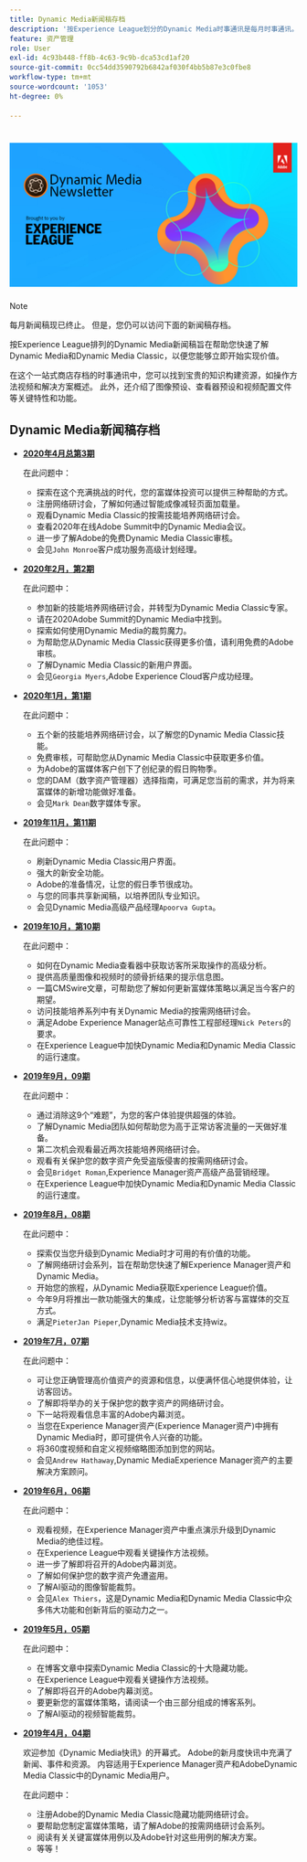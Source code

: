 ```yaml
---
title: Dynamic Media新闻稿存档
description: '按Experience League划分的Dynamic Media时事通讯是每月时事通讯。 它旨在帮助您快速掌握Dynamic Media和Dynamic Media Classic，以便您立即实现价值。 本一站式商店快讯中提供宝贵的知识建设资源。 例如，提供了操作方法视频和解决方案概述。 阅读一些关键特性和功能，如图像预设、查看器预设、视频配置文件等。 '
feature: 资产管理
role: User
exl-id: 4c93b448-ff8b-4c63-9c9b-dca53cd1af20
source-git-commit: 0cc54dd3590792b6842af030f4bb5b87e3c0fbe8
workflow-type: tm+mt
source-wordcount: '1053'
ht-degree: 0%

---
```


# ![Dynamic Media时事通讯徽标](/help/assets/dynamic-media/assets/dynamic-media-newsletter-logo.png)

>[!NOTE]
>
>每月新闻稿现已终止。 但是，您仍可以访问下面的新闻稿存档。

按Experience League排列的Dynamic Media新闻稿旨在帮助您快速了解Dynamic Media和Dynamic Media Classic，以便您能够立即开始实现价值。

在这个一站式商店存档的时事通讯中，您可以找到宝贵的知识构建资源，如操作方法视频和解决方案概述。 此外，还介绍了图像预设、查看器预设和视频配置文件等关键特性和功能。

<!-- ## Get inspired. Stay informed.

[Sign up](https://www.adobe.com/subscription/dynamic-media-newsletter.html) to receive the Dynamic Media Newsletter on a monthly basis in your inbox. -->

## Dynamic Media新闻稿存档

<!-- * **[May 2020, Issue 4](https://expleague.azureedge.net/assets/aem/Experience-Insider-vol.31.html)**

    In this issue:

    * What business continuity means in uncertain times.
    * Key takeaways from the first all-digital Adobe Summit.
    * Must-watch Experience Manager breakout sessions.
    * Summit customer spotlight: Under Armour.
    * Never miss an Experience Insider webinar.
    * Public sector spotlight: The urgent need for digital enrollment.
    * Look what’s new in Experience Manager Innovation.
    * Build your Experience Manager skills *live* with the Adobe pros.
    * Connect with the Adobe Experience Manager Community.
    * Fast-track your Adobe expertise with Adobe Experience League. -->

* **[2020年4月总第3期](https://experienceleague.adobe.com/tools/dynamic-media-demo/newsletter/Dynamic_Media_Newsletter_04_2020_April.html)**

   在此问题中：

   * 探索在这个充满挑战的时代，您的富媒体投资可以提供三种帮助的方式。
   * 注册网络研讨会，了解如何通过智能成像减轻页面加载量。
   * 观看Dynamic Media Classic的按需技能培养网络研讨会。
   * 查看2020年在线Adobe Summit中的Dynamic Media会议。
   * 进一步了解Adobe的免费Dynamic Media Classic审核。
   * 会见`John Monroe`客户成功服务高级计划经理。

* **[2020年2月，第2期](https://experienceleague.adobe.com/tools/dynamic-media-demo/newsletter/Dynamic_Media_Newsletter_02_2020_Feb.html)**

   在此问题中：

   * 参加新的技能培养网络研讨会，并转型为Dynamic Media Classic专家。
   * 请在2020Adobe Summit的Dynamic Media中找到。
   * 探索如何使用Dynamic Media的裁剪魔力。
   * 为帮助您从Dynamic Media Classic获得更多价值，请利用免费的Adobe审核。
   * 了解Dynamic Media Classic的新用户界面。
   * 会见`Georgia Myers`,Adobe Experience Cloud客户成功经理。

* **[2020年1月，第1期](https://experienceleague.adobe.com/tools/dynamic-media-demo/newsletter/Dynamic_Media_Newsletter_01_2020_Jan.html)**

   在此问题中：

   * 五个新的技能培养网络研讨会，以了解您的Dynamic Media Classic技能。
   * 免费审核，可帮助您从Dynamic Media Classic中获取更多价值。
   * 为Adobe的富媒体客户创下了创纪录的假日购物季。
   * 您的DAM（数字资产管理器）选择指南，可满足您当前的需求，并为将来富媒体的新增功能做好准备。
   * 会见`Mark Dean`数字媒体专家。

* **[2019年11月，第11期](https://experienceleague.adobe.com/tools/dynamic-media-demo/newsletter/Dynamic_Media_Newsletter_11_2019_Nov.html)**

   在此问题中：

   * 刷新Dynamic Media Classic用户界面。
   * 强大的新安全功能。
   * Adobe的准备情况，让您的假日季节很成功。
   * 与您的同事共享新闻稿，以培养团队专业知识。
   * 会见Dynamic Media高级产品经理`Apoorva Gupta`。

* **[2019年10月，第10期](https://experienceleague.adobe.com/tools/dynamic-media-demo/newsletter/Dynamic_Media_Newsletter_10_2019_Oct.html)**

   在此问题中：

   * 如何在Dynamic Media查看器中获取访客所采取操作的高级分析。
   * 提供高质量图像和视频时的颌骨折结果的提示信息图。
   * 一篇CMSwire文章，可帮助您了解如何更新富媒体策略以满足当今客户的期望。
   * 访问技能培养系列中有关Dynamic Media的按需网络研讨会。
   * 满足Adobe Experience Manager站点可靠性工程部经理`Nick Peters`的要求。
   * 在Experience League中加快Dynamic Media和Dynamic Media Classic的运行速度。

* **[2019年9月，09期](https://experienceleague.adobe.com/tools/dynamic-media-demo/newsletter/Dynamic_Media_Newsletter_09_2019_Sept.html)**

   在此问题中：

   * 通过消除这9个“难题”，为您的客户体验提供超强的体验。
   * 了解Dynamic Media团队如何帮助您为高于正常访客流量的一天做好准备。
   * 第二次机会观看最近两次技能培养网络研讨会。
   * 观看有关保护您的数字资产免受盗版侵害的按需网络研讨会。
   * 会见`Bridget Roman`,Experience Manager资产高级产品营销经理。
   * 在Experience League中加快Dynamic Media和Dynamic Media Classic的运行速度。

* **[2019年8月，08期](https://experienceleague.adobe.com/tools/dynamic-media-demo/newsletter/Dynamic_Media_Newsletter_08_2019_Aug.html)**

   在此问题中：

   * 探索仅当您升级到Dynamic Media时才可用的有价值的功能。
   * 了解网络研讨会系列，旨在帮助您快速了解Experience Manager资产和Dynamic Media。
   * 开始您的旅程，从Dynamic Media获取Experience League价值。
   * 今年9月将推出一款功能强大的集成，让您能够分析访客与富媒体的交互方式。
   * 满足`PieterJan Pieper`,Dynamic Media技术支持wiz。

* **[2019年7月，07期](https://experienceleague.adobe.com/tools/dynamic-media-demo/newsletter/Dynamic_Media_Newsletter_07_2019_July.html)**

   在此问题中：

   * 可让您正确管理高价值资产的资源和信息，以便满怀信心地提供体验，让访客回访。
   * 了解即将举办的关于保护您的数字资产的网络研讨会。
   * 下一站将观看信息丰富的Adobe内幕浏览。
   * 当您在Experience Manager资产(Experience Manager资产)中拥有Dynamic Media时，即可提供令人兴奋的功能。
   * 将360度视频和自定义视频缩略图添加到您的网站。
   * 会见`Andrew Hathaway`,Dynamic MediaExperience Manager资产的主要解决方案顾问。

* **[2019年6月，06期](https://experienceleague.adobe.com/tools/dynamic-media-demo/newsletter/Dynamic_Media_Newsletter_06_2019_June.html)**

   在此问题中：

   * 观看视频，在Experience Manager资产中重点演示升级到Dynamic Media的绝佳过程。
   * 在Experience League中观看关键操作方法视频。
   * 进一步了解即将召开的Adobe内幕浏览。
   * 了解如何保护您的数字资产免遭盗用。
   * 了解AI驱动的图像智能裁剪。
   * 会见`Alex Thiers`，这是Dynamic Media和Dynamic Media Classic中众多伟大功能和创新背后的驱动力之一。

* **[2019年5月，05期](https://experienceleague.adobe.com/tools/dynamic-media-demo/newsletter/Dynamic_Media_Newsletter_05_2019_May.html)**

   在此问题中：

   * 在博客文章中探索Dynamic Media Classic的十大隐藏功能。
   * 在Experience League中观看关键操作方法视频。
   * 了解即将召开的Adobe内幕浏览。
   * 要更新您的富媒体策略，请阅读一个由三部分组成的博客系列。
   * 了解AI驱动的视频智能裁剪。

* **[2019年4月，04期](https://experienceleague.adobe.com/tools/dynamic-media-demo/newsletter/Dynamic_Media_Newsletter_04_2019_April.html)**

   欢迎参加《Dynamic Media快讯》的开幕式。 Adobe的新月度快讯中充满了新闻、事件和资源。 内容适用于Experience Manager资产和AdobeDynamic Media Classic中的Dynamic Media用户。

   在此问题中：

   * 注册Adobe的Dynamic Media Classic隐藏功能网络研讨会。
   * 要帮助您制定富媒体策略，请了解Adobe的按需网络研讨会系列。
   * 阅读有关关键富媒体用例以及Adobe针对这些用例的解决方案。
   * 等等！
